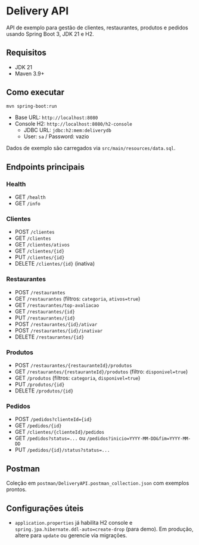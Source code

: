 # Delivery API

API de exemplo para gestão de clientes, restaurantes, produtos e pedidos usando Spring Boot 3, JDK 21 e H2.

## Requisitos
- JDK 21
- Maven 3.9+

## Como executar
```bash
mvn spring-boot:run
```
- Base URL: `http://localhost:8080`
- Console H2: `http://localhost:8080/h2-console`
  - JDBC URL: `jdbc:h2:mem:deliverydb`
  - User: `sa` / Password: vazio

Dados de exemplo são carregados via `src/main/resources/data.sql`.

## Endpoints principais

### Health
- GET `/health`
- GET `/info`

### Clientes
- POST `/clientes`
- GET `/clientes`
- GET `/clientes/ativos`
- GET `/clientes/{id}`
- PUT `/clientes/{id}`
- DELETE `/clientes/{id}` (inativa)

### Restaurantes
- POST `/restaurantes`
- GET `/restaurantes` (filtros: `categoria`, `ativos=true`)
- GET `/restaurantes/top-avaliacao`
- GET `/restaurantes/{id}`
- PUT `/restaurantes/{id}`
- POST `/restaurantes/{id}/ativar`
- POST `/restaurantes/{id}/inativar`
- DELETE `/restaurantes/{id}`

### Produtos
- POST `/restaurantes/{restauranteId}/produtos`
- GET `/restaurantes/{restauranteId}/produtos` (filtro: `disponivel=true`)
- GET `/produtos` (filtros: `categoria`, `disponivel=true`)
- PUT `/produtos/{id}`
- DELETE `/produtos/{id}`

### Pedidos
- POST `/pedidos?clienteId={id}`
- GET `/pedidos/{id}`
- GET `/clientes/{clienteId}/pedidos`
- GET `/pedidos?status=...` ou `/pedidos?inicio=YYYY-MM-DD&fim=YYYY-MM-DD`
- PUT `/pedidos/{id}/status?status=...`

## Postman
Coleção em `postman/DeliveryAPI.postman_collection.json` com exemplos prontos.

## Configurações úteis
- `application.properties` já habilita H2 console e `spring.jpa.hibernate.ddl-auto=create-drop` (para demo). Em produção, altere para `update` ou gerencie via migrações.
